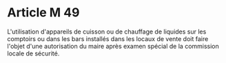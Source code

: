 # Article M 49

L'utilisation d'appareils de cuisson ou de chauffage de liquides sur les comptoirs ou dans les bars installés dans les locaux de vente doit faire l'objet d'une autorisation du maire après examen spécial de la commission locale de sécurité.
